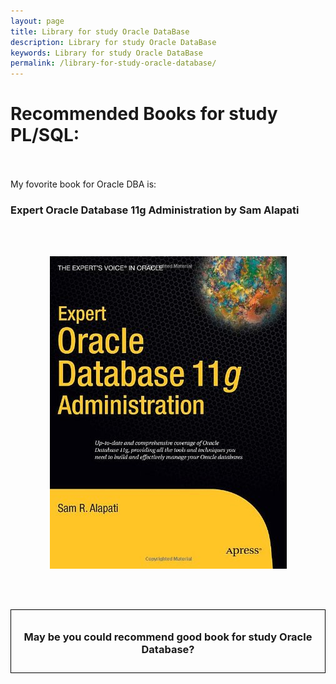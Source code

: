 ```yaml
---
layout: page
title: Library for study Oracle DataBase
description: Library for study Oracle DataBase
keywords: Library for study Oracle DataBase
permalink: /library-for-study-oracle-database/
---
```


# Recommended Books for study PL/SQL:

<br/><br/>
My fovorite book for Oracle DBA is:

<h3>Expert Oracle Database 11g Administration by Sam Alapati</h3>

<br/><br/>

<div align="center">
	<img src="/img/alapari.jpg" border="0" alt="Expert Oracle Database 11g Administration by Sam Alapati">
</div>

<br/><br/>

<div style="padding:10px; border:thin solid black;" align="center">

  <h3>May be you could recommend good book for study Oracle Database?</h3>

</div>
